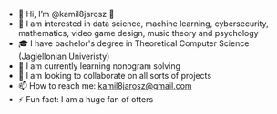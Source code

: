 - 👋 Hi, I’m @kamil8jarosz 🦦
- 👀 I am interested in data science, machine learning, cybersecurity, mathematics, video game design, music theory and psychology
- 🎓 I have bachelor's degree in Theoretical Computer Science (Jagiellonian Univeristy)
- 🌱 I am currently learning nonogram solving
- 💞️ I am looking to collaborate on all sorts of projects
- 📫 How to reach me: [kamil8jarosz@gmail.com](mailto:kamil8jarosz@gmail.com)
- ⚡ Fun fact: I am a huge fan of otters
